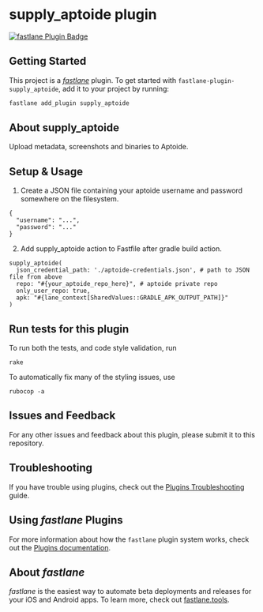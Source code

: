 # supply_aptoide plugin

[![fastlane Plugin Badge](https://rawcdn.githack.com/fastlane/fastlane/master/fastlane/assets/plugin-badge.svg)](https://rubygems.org/gems/fastlane-plugin-supply_aptoide)

## Getting Started

This project is a [_fastlane_](https://github.com/fastlane/fastlane) plugin. To get started with `fastlane-plugin-supply_aptoide`, add it to your project by running:

```bash
fastlane add_plugin supply_aptoide
```

## About supply_aptoide

Upload metadata, screenshots and binaries to Aptoide.


## Setup & Usage

1) Create a JSON file containing your aptoide username and password somewhere on the filesystem.

```
{
  "username": "...",
  "password": "..."
}
```

2) Add supply_aptoide action to Fastfile after gradle build action.

```
supply_aptoide(
  json_credential_path: './aptoide-credentials.json', # path to JSON file from above
  repo: "#{your_aptoide_repo_here}", # aptoide private repo
  only_user_repo: true,
  apk: "#{lane_context[SharedValues::GRADLE_APK_OUTPUT_PATH]}"
)
```

## Run tests for this plugin

To run both the tests, and code style validation, run

```
rake
```

To automatically fix many of the styling issues, use
```
rubocop -a
```

## Issues and Feedback

For any other issues and feedback about this plugin, please submit it to this repository.

## Troubleshooting

If you have trouble using plugins, check out the [Plugins Troubleshooting](https://docs.fastlane.tools/plugins/plugins-troubleshooting/) guide.

## Using _fastlane_ Plugins

For more information about how the `fastlane` plugin system works, check out the [Plugins documentation](https://docs.fastlane.tools/plugins/create-plugin/).

## About _fastlane_

_fastlane_ is the easiest way to automate beta deployments and releases for your iOS and Android apps. To learn more, check out [fastlane.tools](https://fastlane.tools).
